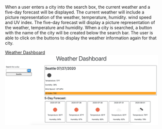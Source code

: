 When a user enters a city into the search box, the current weather and a five-day forecast will be displayed. The current weather will include a picture representation of the weather, temperature, humidity. wind speed and UV index. The five-day forecast will display a picture representation of the weather, temperature and humidity.
When a city is searched, a button with the name of the city will be created below the search bar. The user is able to click on the buttons to display the weather information again for that city. 

[Weather Dashboard](https://sbhwang23.github.io/Homework06/)
![](weatherDashboardScreenshot.png)